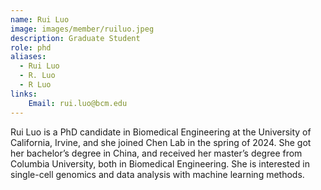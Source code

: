 ```yaml
---
name: Rui Luo
image: images/member/ruiluo.jpeg
description: Graduate Student
role: phd
aliases:
  - Rui Luo
  - R. Luo
  - R Luo
links:
    Email: rui.luo@bcm.edu
---
```


Rui Luo is a PhD candidate in Biomedical Engineering at the University of California, Irvine, and she joined Chen Lab in the spring of 2024. She got her bachelor’s degree in China, and received her master’s degree from Columbia University, both in Biomedical Engineering. She is interested in single-cell genomics and data analysis with machine learning methods.
